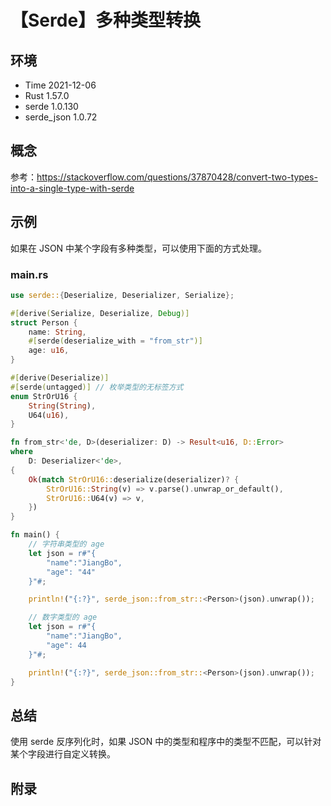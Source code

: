 # 【Serde】多种类型转换

## 环境

- Time 2021-12-06
- Rust 1.57.0
- serde 1.0.130
- serde_json 1.0.72

## 概念

参考：<https://stackoverflow.com/questions/37870428/convert-two-types-into-a-single-type-with-serde>  

## 示例

如果在 JSON 中某个字段有多种类型，可以使用下面的方式处理。

### main.rs

```rust
use serde::{Deserialize, Deserializer, Serialize};

#[derive(Serialize, Deserialize, Debug)]
struct Person {
    name: String,
    #[serde(deserialize_with = "from_str")]
    age: u16,
}

#[derive(Deserialize)]
#[serde(untagged)] // 枚举类型的无标签方式
enum StrOrU16 {
    String(String),
    U64(u16),
}

fn from_str<'de, D>(deserializer: D) -> Result<u16, D::Error>
where
    D: Deserializer<'de>,
{
    Ok(match StrOrU16::deserialize(deserializer)? {
        StrOrU16::String(v) => v.parse().unwrap_or_default(),
        StrOrU16::U64(v) => v,
    })
}

fn main() {
    // 字符串类型的 age
    let json = r#"{
        "name":"JiangBo",
        "age": "44"
    }"#;

    println!("{:?}", serde_json::from_str::<Person>(json).unwrap());

    // 数字类型的 age
    let json = r#"{
        "name":"JiangBo",
        "age": 44
    }"#;

    println!("{:?}", serde_json::from_str::<Person>(json).unwrap());
}
```

## 总结

使用 serde 反序列化时，如果 JSON 中的类型和程序中的类型不匹配，可以针对某个字段进行自定义转换。

## 附录
